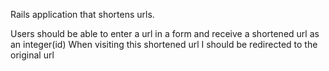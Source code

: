 Rails application that shortens urls.

Users should be able to enter a url in a form and receive a shortened url as an integer(id)
When visiting this shortened url I should be redirected to the original url
